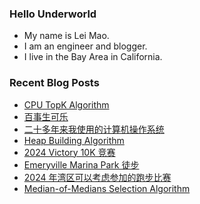 ### Hello Underworld

- My name is Lei Mao.
- I am an engineer and blogger.
- I live in the Bay Area in California.


### Recent Blog Posts

<!-- BLOG-POST-LIST:START -->
- [CPU TopK Algorithm](https://leimao.github.io/blog/CPU-TopK-Algorithm/)
- [百事生可乐](https://leimao.github.io/essay/%E7%99%BE%E4%BA%8B%E7%94%9F%E5%8F%AF%E4%B9%90/)
- [二十多年来我使用的计算机操作系统](https://leimao.github.io/essay/%E4%BA%8C%E5%8D%81%E5%A4%9A%E5%B9%B4%E6%9D%A5%E6%88%91%E4%BD%BF%E7%94%A8%E7%9A%84%E8%AE%A1%E7%AE%97%E6%9C%BA%E6%93%8D%E4%BD%9C%E7%B3%BB%E7%BB%9F/)
- [Heap Building Algorithm](https://leimao.github.io/blog/Heap-Building-Asymptotic-Algorithm/)
- [2024 Victory 10K 竞赛](https://leimao.github.io/life/2024-Victory-10K/)
- [Emeryville Marina Park 徒步](https://leimao.github.io/life/Emeryville-Marina-Park/)
- [2024 年湾区可以考虑参加的跑步比赛](https://leimao.github.io/essay/2024%E5%B9%B4%E6%B9%BE%E5%8C%BA%E5%8F%AF%E4%BB%A5%E8%80%83%E8%99%91%E5%8F%82%E5%8A%A0%E7%9A%84%E8%B7%91%E6%AD%A5%E6%AF%94%E8%B5%9B/)
- [Median-of-Medians Selection Algorithm](https://leimao.github.io/blog/Median-of-Medians-Select-Algorithm/)
<!-- BLOG-POST-LIST:END -->
